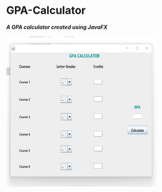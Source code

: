 # GPA-Calculator
***A GPA calculator created using JavaFX*** <br>
<br>
<img src="https://github.com/salim223/Gpa-Calculator/blob/main/gpaCalc.jpg" style=" width:400px ; height:400px "  >
